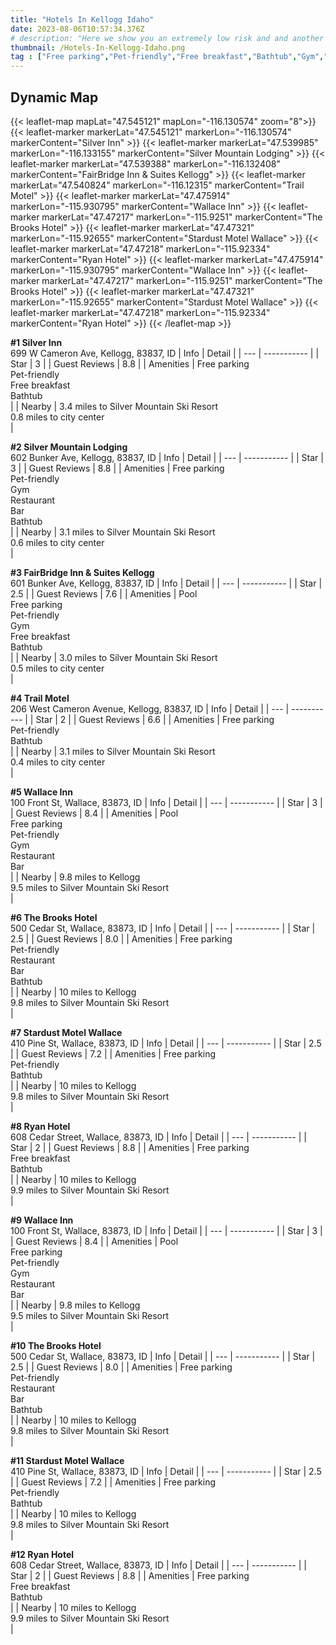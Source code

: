 ```yaml
---
title: "Hotels In Kellogg Idaho"
date: 2023-08-06T10:57:34.376Z
# description: "Here we show you an extremely low risk and and another medium risk approach to earn passive income "
thumbnail: /Hotels-In-Kellogg-Idaho.png
tag : ["Free parking","Pet-friendly","Free breakfast","Bathtub","Gym","Restaurant","Bar","Pool"]
---
```


## Dynamic Map
{{< leaflet-map  mapLat="47.545121" mapLon="-116.130574" zoom="8">}}
    {{< leaflet-marker markerLat="47.545121" markerLon="-116.130574" markerContent="Silver Inn" >}}
    {{< leaflet-marker markerLat="47.539985" markerLon="-116.133155" markerContent="Silver Mountain Lodging" >}}
    {{< leaflet-marker markerLat="47.539388" markerLon="-116.132408" markerContent="FairBridge Inn & Suites Kellogg" >}}
    {{< leaflet-marker markerLat="47.540824" markerLon="-116.12315" markerContent="Trail Motel" >}}
    {{< leaflet-marker markerLat="47.475914" markerLon="-115.930795" markerContent="Wallace Inn" >}}
    {{< leaflet-marker markerLat="47.47217" markerLon="-115.9251" markerContent="The Brooks Hotel" >}}
    {{< leaflet-marker markerLat="47.47321" markerLon="-115.92655" markerContent="Stardust Motel Wallace" >}}
    {{< leaflet-marker markerLat="47.47218" markerLon="-115.92334" markerContent="Ryan Hotel" >}}
    {{< leaflet-marker markerLat="47.475914" markerLon="-115.930795" markerContent="Wallace Inn" >}}
    {{< leaflet-marker markerLat="47.47217" markerLon="-115.9251" markerContent="The Brooks Hotel" >}}
    {{< leaflet-marker markerLat="47.47321" markerLon="-115.92655" markerContent="Stardust Motel Wallace" >}}
    {{< leaflet-marker markerLat="47.47218" markerLon="-115.92334" markerContent="Ryan Hotel" >}}
{{< /leaflet-map >}}


**#1 Silver Inn**<br>699 W Cameron Ave, Kellogg, 83837, ID
| Info | Detail |
| --- | ----------- |
| Star | 3 |
| Guest Reviews | 8.8 |
| Amenities | Free parking<br>Pet-friendly<br>Free breakfast<br>Bathtub<br> |
| Nearby | 3.4 miles to Silver Mountain Ski Resort<br>0.8 miles to city center<br> |

**#2 Silver Mountain Lodging**<br>602 Bunker Ave, Kellogg, 83837, ID
| Info | Detail |
| --- | ----------- |
| Star | 3 |
| Guest Reviews | 8.8 |
| Amenities | Free parking<br>Pet-friendly<br>Gym<br>Restaurant<br>Bar<br>Bathtub<br> |
| Nearby | 3.1 miles to Silver Mountain Ski Resort<br>0.6 miles to city center<br> |

**#3 FairBridge Inn & Suites Kellogg**<br>601 Bunker Ave, Kellogg, 83837, ID
| Info | Detail |
| --- | ----------- |
| Star | 2.5 |
| Guest Reviews | 7.6 |
| Amenities | Pool<br>Free parking<br>Pet-friendly<br>Gym<br>Free breakfast<br>Bathtub<br> |
| Nearby | 3.0 miles to Silver Mountain Ski Resort<br>0.5 miles to city center<br> |

**#4 Trail Motel**<br>206 West Cameron Avenue, Kellogg, 83837, ID
| Info | Detail |
| --- | ----------- |
| Star | 2 |
| Guest Reviews | 6.6 |
| Amenities | Free parking<br>Pet-friendly<br>Bathtub<br> |
| Nearby | 3.1 miles to Silver Mountain Ski Resort<br>0.4 miles to city center<br> |

**#5 Wallace Inn**<br>100 Front St, Wallace, 83873, ID
| Info | Detail |
| --- | ----------- |
| Star | 3 |
| Guest Reviews | 8.4 |
| Amenities | Pool<br>Free parking<br>Pet-friendly<br>Gym<br>Restaurant<br>Bar<br> |
| Nearby | 9.8 miles to Kellogg<br>9.5 miles to Silver Mountain Ski Resort<br> |

**#6 The Brooks Hotel**<br>500 Cedar St, Wallace, 83873, ID
| Info | Detail |
| --- | ----------- |
| Star | 2.5 |
| Guest Reviews | 8.0 |
| Amenities | Free parking<br>Pet-friendly<br>Restaurant<br>Bar<br>Bathtub<br> |
| Nearby | 10 miles to Kellogg<br>9.8 miles to Silver Mountain Ski Resort<br> |

**#7 Stardust Motel Wallace**<br>410 Pine St, Wallace, 83873, ID
| Info | Detail |
| --- | ----------- |
| Star | 2.5 |
| Guest Reviews | 7.2 |
| Amenities | Free parking<br>Pet-friendly<br>Bathtub<br> |
| Nearby | 10 miles to Kellogg<br>9.8 miles to Silver Mountain Ski Resort<br> |

**#8 Ryan Hotel**<br>608 Cedar Street, Wallace, 83873, ID
| Info | Detail |
| --- | ----------- |
| Star | 2 |
| Guest Reviews | 8.8 |
| Amenities | Free parking<br>Free breakfast<br>Bathtub<br> |
| Nearby | 10 miles to Kellogg<br>9.9 miles to Silver Mountain Ski Resort<br> |

**#9 Wallace Inn**<br>100 Front St, Wallace, 83873, ID
| Info | Detail |
| --- | ----------- |
| Star | 3 |
| Guest Reviews | 8.4 |
| Amenities | Pool<br>Free parking<br>Pet-friendly<br>Gym<br>Restaurant<br>Bar<br> |
| Nearby | 9.8 miles to Kellogg<br>9.5 miles to Silver Mountain Ski Resort<br> |

**#10 The Brooks Hotel**<br>500 Cedar St, Wallace, 83873, ID
| Info | Detail |
| --- | ----------- |
| Star | 2.5 |
| Guest Reviews | 8.0 |
| Amenities | Free parking<br>Pet-friendly<br>Restaurant<br>Bar<br>Bathtub<br> |
| Nearby | 10 miles to Kellogg<br>9.8 miles to Silver Mountain Ski Resort<br> |

**#11 Stardust Motel Wallace**<br>410 Pine St, Wallace, 83873, ID
| Info | Detail |
| --- | ----------- |
| Star | 2.5 |
| Guest Reviews | 7.2 |
| Amenities | Free parking<br>Pet-friendly<br>Bathtub<br> |
| Nearby | 10 miles to Kellogg<br>9.8 miles to Silver Mountain Ski Resort<br> |

**#12 Ryan Hotel**<br>608 Cedar Street, Wallace, 83873, ID
| Info | Detail |
| --- | ----------- |
| Star | 2 |
| Guest Reviews | 8.8 |
| Amenities | Free parking<br>Free breakfast<br>Bathtub<br> |
| Nearby | 10 miles to Kellogg<br>9.9 miles to Silver Mountain Ski Resort<br> |

